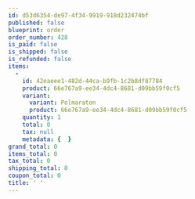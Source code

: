 ```yaml
---
id: d53d6354-de97-4f34-9919-918d232474bf
published: false
blueprint: order
order_number: 428
is_paid: false
is_shipped: false
is_refunded: false
items:
  -
    id: 42eaeee1-482d-44ca-b9fb-1c2b8df87784
    product: 66e767a9-ee34-4dc4-8681-d09bb59f0cf5
    variant:
      variant: Polmaraton
      product: 66e767a9-ee34-4dc4-8681-d09bb59f0cf5
    quantity: 1
    total: 0
    tax: null
    metadata: {  }
grand_total: 0
items_total: 0
tax_total: 0
shipping_total: 0
coupon_total: 0
title: ' '
---
```


